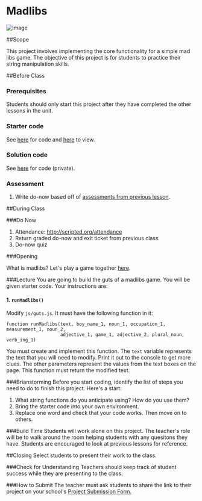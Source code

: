 # Madlibs

![image](http://i.imgur.com/7HUunNK.jpg)

##Scope

This project involves implementing the core functionality for a simple mad libs game. The objective of this project is for students to practice their string manipulation skills. 
 
##Before Class

### Prerequisites
Students should only start this project after they have completed the other lessons in the unit.

### Starter code

See [here](starter_code/) for code and [here](https://rawgit.com/ScriptEdcurriculum/curriculum/master/units/5-string/lessons/2-project/starter_code/index.html) to view.

### Solution code

See [here](https://github.com/ScriptEdcurriculum/solutions/tree/master/units/6-string/lessons/2-project/solution_code) for code (private).

### Assessment

1. Write do-now based off of [assessments from previous lesson](../../../6-string/lessons/1-string/assessments/).

##During Class

###Do Now

1. Attendance: http://scripted.org/attendance
2. Return graded do-now and exit ticket from previous class
3. Do-now quiz

###Opening

What is madlibs? Let's play a game together [here](http://www.madglibs.com/showglib.php?glibid=180).

###Lecture
You are going to build the guts of a madlibs game. You will be given starter code. Your instructions are:

#### 1. `runMadlibs()`

Modify `js/guts.js`. It must have the following function in it:
```
function runMadlibs(text, boy_name_1, noun_1, occupation_1, measurement_1, noun_2, 
					adjective_1, game_1, adjective_2, plural_noun, verb_ing_1)
```

You must create and implement this function. The `text` variable represents the text that you will need to modify. Print it out to the console to get more clues. The other parameters represent the values from the text boxes on the page. This function must return the modified text. 

###Brianstorming
Before you start coding, identify the list of steps you need to do to finish this project. Here's a start:

1. What string functions do you anticipate using? How do you use them?
2. Bring the starter code into your own environment.
3. Replace one word and check that your code works. Then move on to others.

###Build Time
Students will work alone on this project. The teacher's role will be to walk around the room helping students with any quesitons they have. Students are encouraged to look at previous lessons for reference.

##Closing
Select students to present their work to the class.

###Check for Understanding
Teachers should keep track of student success while they are presenting to the class.

###How to Submit
The teacher must ask students to share the link to their project on your school's [Project Submission Form.](https://docs.google.com/a/scripted.org/spreadsheets/d/1kaVH9hmkDCbBul19583UMPxl6IJ3-4pHgBQ2BU6TKDk/edit#gid=0)
